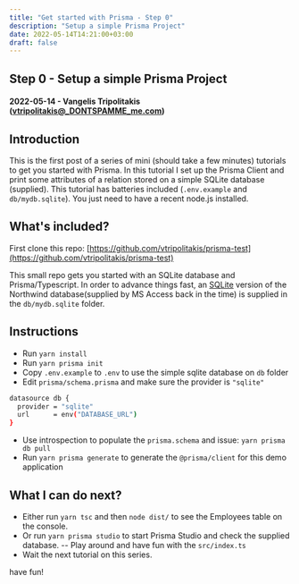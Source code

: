 ```yaml
---
title: "Get started with Prisma - Step 0"
description: "Setup a simple Prisma Project"
date: 2022-05-14T14:21:00+03:00
draft: false
---
```


## Step 0 - Setup a simple Prisma Project
#### 2022-05-14 - Vangelis Tripolitakis (vtripolitakis@_DONTSPAMME_me.com)

## Introduction
This is the first post of a series of mini (should take a few minutes) tutorials to get you started with Prisma. In this tutorial I set up the Prisma Client and print some attributes of a relation stored on a simple SQLite database (supplied). This tutorial has batteries included (`.env.example` and `db/mydb.sqlite`). You just need to have a recent node.js installed.

## What's included?
First clone this repo: [https://github.com/vtripolitakis/prisma-test](https://github.com/vtripolitakis/prisma-test)

This small repo gets you started with an SQLite database and Prisma/Typescript. In order to advance things fast, an [SQLite](https://github.com/jpwhite3/northwind-SQLite3) version of the Northwind database(supplied by MS Access back in the time) is supplied in the `db/mydb.sqlite` folder.

## Instructions

- Run `yarn install`
- Run `yarn prisma init`
- Copy `.env.example` to `.env` to use the simple sqlite database on `db` folder
- Edit `prisma/schema.prisma` and make sure the provider is `"sqlite"`

```bash
datasource db {
  provider = "sqlite"
  url      = env("DATABASE_URL")
}
```
- Use introspection to populate the `prisma.schema` and issue: `yarn prisma db pull`
- Run `yarn prisma generate` to generate the `@prisma/client` for this demo application

## What I can do next?

- Either run `yarn tsc` and then `node dist/` to see the Employees table on the console. 
- Or run `yarn prisma studio` to start Prisma Studio and check the supplied database.
-- Play around and have fun with the `src/index.ts`
- Wait the next tutorial on this series.

have fun!


